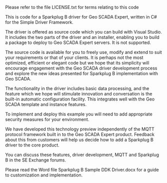 Please refer to the file LICENSE.txt for terms relating to this code

This is code for a Sparkplug B driver for Geo SCADA Expert, written in C# 
for the Simple Driver Framework.

The driver is offered as source code which you can build with Visual 
Studio. It includes the two parts of the driver and an installer, enabling 
you to build a package to deploy to Geo SCADA Expert servers. It is not 
supported.

The source code is available for you to freely use, modify and extend to 
suit your requirements or that of your clients. It is perhaps not the 
most optimized, efficient or elegant code but we hope that its simplicity 
will encourage engagement with the Geo SCADA driver development process 
and explore the new ideas presented for Sparkplug B implementation with 
Geo SCADA.

The functionality in the driver includes basic data processing, and the 
feature which we hope will stimulate innovation and conversation is the 
built-in automatic configuration facility. This integrates well with the 
Geo SCADA template and instance features.

To implement and deploy this example you will need to add appropriate 
security measures for your environment.

We have developed this technology preview independently of the MQTT 
protocol framework built in to the Geo SCADA Expert product. Feedback 
about this from customers will help us decide how to add a Sparkplug B 
driver to the core product.

You can discuss these features, driver development, MQTT and Sparkplug B 
in the SE Exchange forums.

Please read the Word file Sparkplug B Sample DDK Driver.docx for a guide
to customization and implementation.

